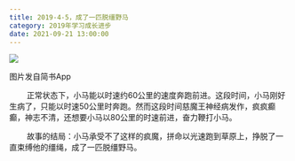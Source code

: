 ```yaml
---
title: 2019-4-5，成了一匹脱缰野马
category: 2019年学习成长进步
date: 2021-09-21 13:00:00
---
```


![](https://markdown-1301532546.cos.ap-guangzhou.myqcloud.com/peipei_blog/20210921144233.jpeg)  

图片发自简书App

  

        正常状态下，小马能以时速约60公里的速度奔跑前进。这段时间，小马刚好生病了，只能以时速50公里时奔跑。然而这段时间慈魔王神经病发作，疯疯癫癫，神志不清，还想要小马以80公里的时速前进，奋力鞭打小马。  

        故事的结局：小马承受不了这样的疯魔，拼命以光速跑到草原上，挣脱了一直束缚他的缰绳，成了一匹脱缰野马。